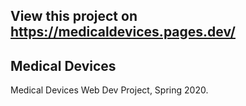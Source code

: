 ## View this project on https://medicaldevices.pages.dev/

## Medical Devices

Medical Devices Web Dev Project, Spring 2020.
